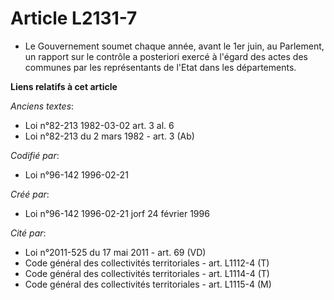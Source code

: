 # Article L2131-7

- Le Gouvernement soumet chaque année, avant le 1er juin, au Parlement, un rapport sur le contrôle a posteriori exercé à
l'égard des actes des communes par les représentants de l'Etat dans les départements.

**Liens relatifs à cet article**

_Anciens textes_:

  - Loi n°82-213 1982-03-02 art. 3 al. 6
  - Loi n°82-213 du 2 mars 1982 - art. 3 (Ab)

_Codifié par_:

  - Loi n°96-142 1996-02-21

_Créé par_:

  - Loi n°96-142 1996-02-21 jorf 24 février 1996

_Cité par_:

  - Loi n°2011-525 du 17 mai 2011 - art. 69 (VD)
  - Code général des collectivités territoriales - art. L1112-4 (T)
  - Code général des collectivités territoriales - art. L1114-4 (T)
  - Code général des collectivités territoriales - art. L1115-4 (M)
